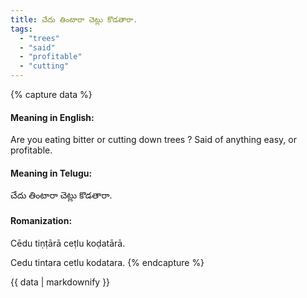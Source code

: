 ```yaml
---
title: చేదు తింటారా చెట్లు కొడతారా.
tags:
  - "trees"
  - "said"
  - "profitable"
  - "cutting"
---
```


{% capture data %}
#### Meaning in English:
Are you eating bitter or cutting down trees ?
Said of anything easy, or profitable.

#### Meaning in Telugu:
చేదు తింటారా చెట్లు కొడతారా.

#### Romanization:
Cēdu tiṇṭārā ceṭlu koḍatārā.

Cedu tintara cetlu kodatara.
{% endcapture %}

{{ data | markdownify }}

